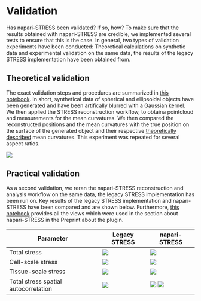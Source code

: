 # Validation

Has napari-STRESS been validated? If so, how? To make sure that the results obtained with napari-STRESS are credible, we implemented several tests to ensure that this is the case. In general, two types of validation experiments have been conducted: Theoretical calculations on synthetic data and experimental validation on the same data, the results of the legacy STRESS implementation have been obtained from.

## Theoretical validation

The exact validation steps and procedures are summarized in [this notebook](validation:theoretical_analysis). In short, synthetical data of spherical and ellipsoidal objects have been generated and have been artifically blurred with a Gaussian kernel. We then applied the STRESS reconstruction workflow, to obtaina pointcloud and measurements for the mean curvatures. We then compared the reconstructed positions and the mean curvatures with the true position on the surface of the generated object and their respective [theoretically described](https://mathworld.wolfram.com/Ellipsoid.html) mean curvatures. This experiment was repeated for several aspect ratios.

![](./validation/imgs/mean_curvature_relative_errors.png)

## Practical validation

As a second validation, we reran the napari-STRESS reconstruction and analysis workflow on the same data, the legacy STRESS implementation has been run on. Key results of the legacy STRESS implementation and napari-STRESS have been compared and are shown below. Furthermore, [this notebook](validation:validation_experimental_data) provides all the views which were used in the section about napari-STRESS in the Preprint about the plugin.

| Parameter | Legacy STRESS | napari-STRESS |
| --- | --- | --- |
| Total stress | ![](./validation/imgs/total_stress_anisotropy.jpg) | ![](./validation/imgs/napari_stress_total_stress_anisotropy.png) |
| Cell-scale stress | ![](./validation/imgs/cell_stress_anisotropy.jpg) | ![](./validation/imgs/napari_stress_cell_stress_anisotropy.png) |
| Tissue-scale stress | ![](./validation/imgs/tissue_stress_anisotropy.jpg) | ![](./validation/imgs/napari_stress_tissue_stress_anisotropy.png) |
| Total stress spatial autocorrelation | ![](./validation/imgs/spatial_autocorrelation.jpg) | ![](./validation/imgs/napari_stress_total_stress_spatial_autocorrelation.png) ![](./validation/imgs/napari_stress_cell_stress_spatial_autocorrelation.png) |
